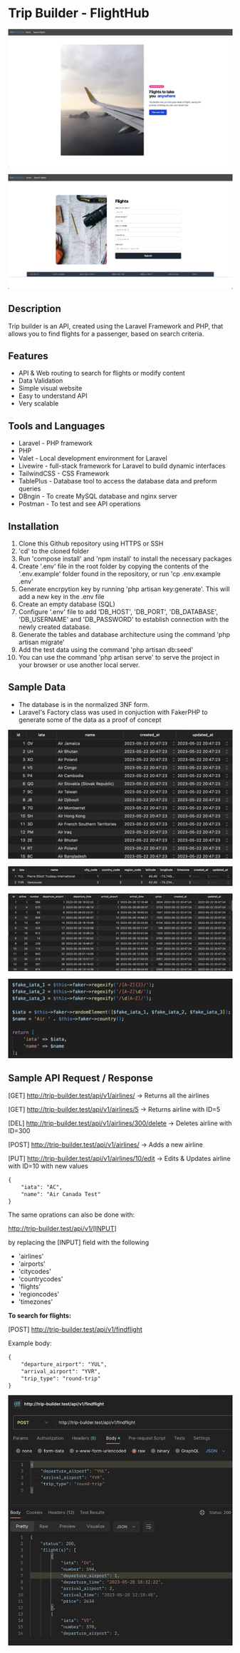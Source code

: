# Trip Builder - FlightHub

![Screenshot](/screenshots/sample-web.png?raw=true)

![Screenshot](/screenshots/sample-web2.png?raw=true)

## Description

Trip builder is an API, created using the Laravel Framework and PHP, that allows you to find flights for a passenger, based on search criteria.

## Features

- API & Web routing to search for flights or modify content
- Data Validation
- Simple visual website
- Easy to understand API
- Very scalable

## Tools and Languages

- Laravel - PHP framework
- PHP
- Valet - Local development environment for Laravel
- Livewire - full-stack framework for Laravel to build dynamic interfaces
- TailwindCSS - CSS Framework
- TablePlus - Database tool to access the database data and preform queries
- DBngin - To create MySQL database and nginx server
- Postman - To test and see API operations

## Installation

1. Clone this Github repository using HTTPS or SSH
2. 'cd' to the cloned folder
3. Run 'compose install' and 'npm install' to install the necessary packages
4. Create '.env' file in the root folder by copying the contents of the '.env.example' folder found in the repository, or run 'cp .env.example .env'
5. Generate encrpytion key by running 'php artisan key:generate'. This will add a new key in the .env file
6. Create an empty database (SQL)
7. Configure '.env' file to add 'DB_HOST', 'DB_PORT', 'DB_DATABASE', 'DB_USERNAME' and 'DB_PASSWORD' to establish connection with the newly created database.
8. Generate the tables and database architecture using the command 'php artisan migrate'
9. Add the test data using the command 'php artisan db:seed'
10. You can use the command 'php artisan serve' to serve the project in your browser or use another local server.

## Sample Data

- The database is in the normalized 3NF form.
- Laravel's Factory class was used in conjuction with FakerPHP to generate some of the data as a proof of concept

![Screenshot](/screenshots/airlines.png?raw=true)

![Screenshot](/screenshots/airports.png?raw=true)

![Screenshot](/screenshots/flights.png?raw=true)

![Screenshot](/screenshots/data-generator.png?raw=true)

## Sample API Request / Response

[GET] http://trip-builder.test/api/v1/airlines/ -> Returns all the airlines

[GET] http://trip-builder.test/api/v1/airlines/5 -> Returns airline with ID=5

[DEL] http://trip-builder.test/api/v1/airlines/300/delete -> Deletes airline with ID=300

[POST] http://trip-builder.test/api/v1/airlines/ -> Adds a new airline

[PUT] http://trip-builder.test/api/v1/airlines/10/edit -> Edits & Updates airline with ID=10 with new values

```
{
    "iata": "AC",
    "name": "Air Canada Test"
}
```

The same oprations can also be done with:

http://trip-builder.test/api/v1/[INPUT]

by replacing the [INPUT] field with the following

- 'airlines'
- 'airports'
- 'citycodes'
- 'countrycodes'
- 'flights'
- 'regioncodes'
- 'timezones'

**To search for flights:**

[POST] http://trip-builder.test/api/v1/findflight

Example body:

```
{
    "departure_airport": "YUL",
    "arrival_airport": "YVR",
    "trip_type": "round-trip"
}
```

![Screenshot](/screenshots/postman.png?raw=true)
